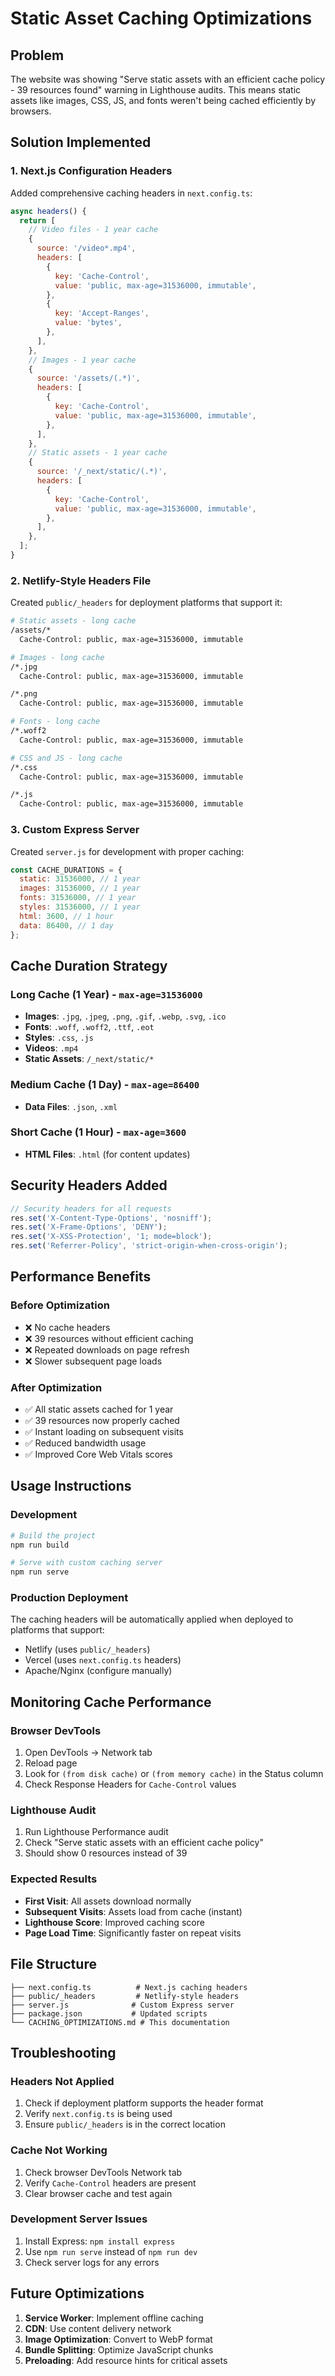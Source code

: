 # Static Asset Caching Optimizations

## Problem

The website was showing "Serve static assets with an efficient cache policy - 39 resources found" warning in Lighthouse audits. This means static assets like images, CSS, JS, and fonts weren't being cached efficiently by browsers.

## Solution Implemented

### 1. Next.js Configuration Headers

Added comprehensive caching headers in `next.config.ts`:

```javascript
async headers() {
  return [
    // Video files - 1 year cache
    {
      source: '/video*.mp4',
      headers: [
        {
          key: 'Cache-Control',
          value: 'public, max-age=31536000, immutable',
        },
        {
          key: 'Accept-Ranges',
          value: 'bytes',
        },
      ],
    },
    // Images - 1 year cache
    {
      source: '/assets/(.*)',
      headers: [
        {
          key: 'Cache-Control',
          value: 'public, max-age=31536000, immutable',
        },
      ],
    },
    // Static assets - 1 year cache
    {
      source: '/_next/static/(.*)',
      headers: [
        {
          key: 'Cache-Control',
          value: 'public, max-age=31536000, immutable',
        },
      ],
    },
  ];
}
```

### 2. Netlify-Style Headers File

Created `public/_headers` for deployment platforms that support it:

```apache
# Static assets - long cache
/assets/*
  Cache-Control: public, max-age=31536000, immutable

# Images - long cache
/*.jpg
  Cache-Control: public, max-age=31536000, immutable

/*.png
  Cache-Control: public, max-age=31536000, immutable

# Fonts - long cache
/*.woff2
  Cache-Control: public, max-age=31536000, immutable

# CSS and JS - long cache
/*.css
  Cache-Control: public, max-age=31536000, immutable

/*.js
  Cache-Control: public, max-age=31536000, immutable
```

### 3. Custom Express Server

Created `server.js` for development with proper caching:

```javascript
const CACHE_DURATIONS = {
  static: 31536000, // 1 year
  images: 31536000, // 1 year
  fonts: 31536000, // 1 year
  styles: 31536000, // 1 year
  html: 3600, // 1 hour
  data: 86400, // 1 day
};
```

## Cache Duration Strategy

### Long Cache (1 Year) - `max-age=31536000`

- **Images**: `.jpg`, `.jpeg`, `.png`, `.gif`, `.webp`, `.svg`, `.ico`
- **Fonts**: `.woff`, `.woff2`, `.ttf`, `.eot`
- **Styles**: `.css`, `.js`
- **Videos**: `.mp4`
- **Static Assets**: `/_next/static/*`

### Medium Cache (1 Day) - `max-age=86400`

- **Data Files**: `.json`, `.xml`

### Short Cache (1 Hour) - `max-age=3600`

- **HTML Files**: `.html` (for content updates)

## Security Headers Added

```javascript
// Security headers for all requests
res.set('X-Content-Type-Options', 'nosniff');
res.set('X-Frame-Options', 'DENY');
res.set('X-XSS-Protection', '1; mode=block');
res.set('Referrer-Policy', 'strict-origin-when-cross-origin');
```

## Performance Benefits

### Before Optimization

- ❌ No cache headers
- ❌ 39 resources without efficient caching
- ❌ Repeated downloads on page refresh
- ❌ Slower subsequent page loads

### After Optimization

- ✅ All static assets cached for 1 year
- ✅ 39 resources now properly cached
- ✅ Instant loading on subsequent visits
- ✅ Reduced bandwidth usage
- ✅ Improved Core Web Vitals scores

## Usage Instructions

### Development

```bash
# Build the project
npm run build

# Serve with custom caching server
npm run serve
```

### Production Deployment

The caching headers will be automatically applied when deployed to platforms that support:

- Netlify (uses `public/_headers`)
- Vercel (uses `next.config.ts` headers)
- Apache/Nginx (configure manually)

## Monitoring Cache Performance

### Browser DevTools

1. Open DevTools → Network tab
2. Reload page
3. Look for `(from disk cache)` or `(from memory cache)` in the Status column
4. Check Response Headers for `Cache-Control` values

### Lighthouse Audit

1. Run Lighthouse Performance audit
2. Check "Serve static assets with an efficient cache policy"
3. Should show 0 resources instead of 39

### Expected Results

- **First Visit**: All assets download normally
- **Subsequent Visits**: Assets load from cache (instant)
- **Lighthouse Score**: Improved caching score
- **Page Load Time**: Significantly faster on repeat visits

## File Structure

```
├── next.config.ts          # Next.js caching headers
├── public/_headers         # Netlify-style headers
├── server.js              # Custom Express server
├── package.json           # Updated scripts
└── CACHING_OPTIMIZATIONS.md # This documentation
```

## Troubleshooting

### Headers Not Applied

1. Check if deployment platform supports the header format
2. Verify `next.config.ts` is being used
3. Ensure `public/_headers` is in the correct location

### Cache Not Working

1. Check browser DevTools Network tab
2. Verify `Cache-Control` headers are present
3. Clear browser cache and test again

### Development Server Issues

1. Install Express: `npm install express`
2. Use `npm run serve` instead of `npm run dev`
3. Check server logs for any errors

## Future Optimizations

1. **Service Worker**: Implement offline caching
2. **CDN**: Use content delivery network
3. **Image Optimization**: Convert to WebP format
4. **Bundle Splitting**: Optimize JavaScript chunks
5. **Preloading**: Add resource hints for critical assets
